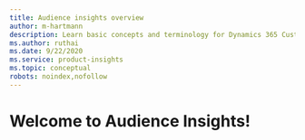 ```yaml
---
title: Audience insights overview
author: m-hartmann
description: Learn basic concepts and terminology for Dynamics 365 Customer Insights audience insights capability
ms.author: ruthai
ms.date: 9/22/2020
ms.service: product-insights
ms.topic: conceptual
robots: noindex,nofollow
---
```


# Welcome to Audience Insights!